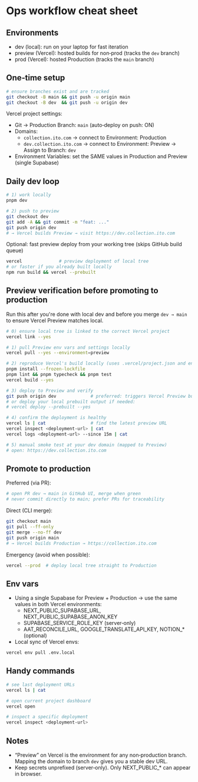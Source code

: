 # Ops workflow cheat sheet

## Environments
- dev (local): run on your laptop for fast iteration
- preview (Vercel): hosted builds for non‑prod (tracks the `dev` branch)
- prod (Vercel): hosted Production (tracks the `main` branch)

## One‑time setup
```bash
# ensure branches exist and are tracked
git checkout -B main && git push -u origin main
git checkout -B dev  && git push -u origin dev
```
Vercel project settings:
- Git → Production Branch: `main` (auto‑deploy on push: ON)
- Domains:
  - `collection.ito.com` → connect to Environment: Production
  - `dev.collection.ito.com` → connect to Environment: Preview → Assign to Branch: `dev`
- Environment Variables: set the SAME values in Production and Preview (single Supabase)

## Daily dev loop
```bash
# 1) work locally
pnpm dev

# 2) push to preview
git checkout dev
git add -A && git commit -m "feat: ..."
git push origin dev
# → Vercel builds Preview → visit https://dev.collection.ito.com
```

Optional: fast preview deploy from your working tree (skips GitHub build queue)
```bash
vercel              # preview deployment of local tree
# or faster if you already built locally
npm run build && vercel --prebuilt
```

## Preview verification before promoting to production
Run this after you're done with local dev and before you merge `dev → main` to ensure Vercel Preview matches local.

```bash
# 0) ensure local tree is linked to the correct Vercel project
vercel link --yes

# 1) pull Preview env vars and settings locally
vercel pull --yes --environment=preview

# 2) reproduce Vercel's build locally (uses .vercel/project.json and env)
pnpm install --frozen-lockfile
pnpm lint && pnpm typecheck && pnpm test
vercel build --yes

# 3) deploy to Preview and verify
git push origin dev             # preferred: triggers Vercel Preview build for the commit
# or deploy your local prebuilt output if needed:
# vercel deploy --prebuilt --yes

# 4) confirm the deployment is healthy
vercel ls | cat                 # find the latest preview URL
vercel inspect <deployment-url> | cat
vercel logs <deployment-url> --since 15m | cat

# 5) manual smoke test at your dev domain (mapped to Preview)
# open: https://dev.collection.ito.com
```

## Promote to production
Preferred (via PR):
```bash
# open PR dev → main in GitHub UI, merge when green
# never commit directly to main; prefer PRs for traceability
```
Direct (CLI merge):
```bash
git checkout main
git pull --ff-only
git merge --no-ff dev
git push origin main
# → Vercel builds Production → https://collection.ito.com
```
Emergency (avoid when possible):
```bash
vercel --prod  # deploy local tree straight to Production
```

## Env vars
- Using a single Supabase for Preview + Production → use the same values in both Vercel environments:
  - NEXT_PUBLIC_SUPABASE_URL, NEXT_PUBLIC_SUPABASE_ANON_KEY
  - SUPABASE_SERVICE_ROLE_KEY (server‑only)
  - AAT_RECONCILE_URL, GOOGLE_TRANSLATE_API_KEY, NOTION_* (optional)
- Local sync of Vercel envs:
```bash
vercel env pull .env.local
```

## Handy commands
```bash
# see last deployment URLs
vercel ls | cat

# open current project dashboard
vercel open

# inspect a specific deployment
vercel inspect <deployment-url>
```

## Notes
- “Preview” on Vercel is the environment for any non‑production branch. Mapping the domain to branch `dev` gives you a stable dev URL.
- Keep secrets unprefixed (server‑only). Only NEXT_PUBLIC_* can appear in browser.
